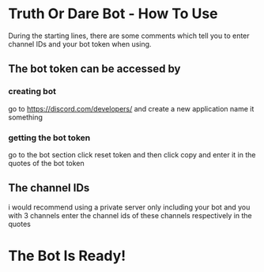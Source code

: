 # Truth Or Dare Bot - How To Use 

During the starting lines, there are some comments which tell you to enter channel IDs and your bot token when using.

## The bot token can be accessed by

### creating bot
go to https://discord.com/developers/ and create a new application
name it something

### getting the bot token
go to the bot section
click reset token
and then click copy and enter it in the quotes of the bot token

## The channel IDs

i would recommend using a private server only including your bot and you with 3 channels
enter the channel ids of these channels respectively in the quotes


# The Bot Is Ready!
